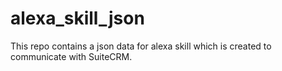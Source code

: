 # alexa_skill_json
This repo contains a json data for alexa skill which is created to communicate with SuiteCRM.
